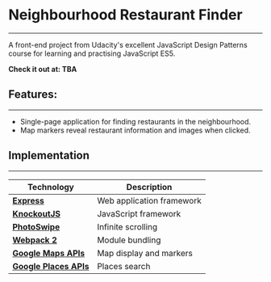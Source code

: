 # Neighbourhood Restaurant Finder
------

A front-end project from Udacity's excellent JavaScript Design Patterns course for learning and practising JavaScript ES5.

<strong>Check it out at: TBA</strong>

## Features:
------

- Single-page application for finding restaurants in the neighbourhood.
- Map markers reveal restaurant information and images when clicked.
 
## Implementation
------

| Technology | Description |
|------|-------------|
| [<b>Express</b>](https://expressjs.com/) | Web application framework |
| [<b>KnockoutJS</b>](https://knockoutjs.com/) |  JavaScript framework |
| [<b>PhotoSwipe</b>](https://github.com/RealScout/redux-infinite-scroll) | Infinite scrolling |
| [<b>Webpack 2</b>](https://webpack.github.io/) | Module bundling |
| [<b>Google Maps APIs</b>](https://developers.google.com/maps/) | Map display and markers |
| [<b>Google Places APIs</b>](https://developers.google.com/places/) | Places search |




